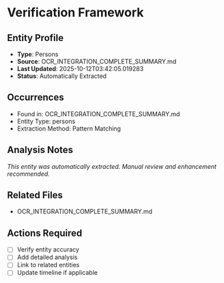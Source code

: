 # Verification Framework

## Entity Profile
- **Type**: Persons
- **Source**: OCR_INTEGRATION_COMPLETE_SUMMARY.md
- **Last Updated**: 2025-10-12T03:42:05.019283
- **Status**: Automatically Extracted

## Occurrences
- Found in: OCR_INTEGRATION_COMPLETE_SUMMARY.md
- Entity Type: persons
- Extraction Method: Pattern Matching

## Analysis Notes
*This entity was automatically extracted. Manual review and enhancement recommended.*

## Related Files
- OCR_INTEGRATION_COMPLETE_SUMMARY.md

## Actions Required
- [ ] Verify entity accuracy
- [ ] Add detailed analysis
- [ ] Link to related entities
- [ ] Update timeline if applicable
